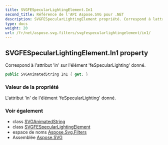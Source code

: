 ```yaml
---
title: SVGFESpecularLightingElement.In1
second_title: Référence de l'API Aspose.SVG pour .NET
description: SVGFESpecularLightingElement propriété. Correspond à lattribut in sur lélément feSpecularLighting donné.
type: docs
weight: 20
url: /fr/net/aspose.svg.filters/svgfespecularlightingelement/in1/
---
```

## SVGFESpecularLightingElement.In1 property

Correspond à l'attribut 'in' sur l'élément 'feSpecularLighting' donné.

```csharp
public SVGAnimatedString In1 { get; }
```

### Valeur de la propriété

L'attribut 'in' de l'élément 'feSpecularLighting' donné.

### Voir également

* class [SVGAnimatedString](../../../aspose.svg.datatypes/svganimatedstring/)
* class [SVGFESpecularLightingElement](../)
* espace de noms [Aspose.Svg.Filters](../../svgfespecularlightingelement/)
* Assemblée [Aspose.SVG](../../../)


